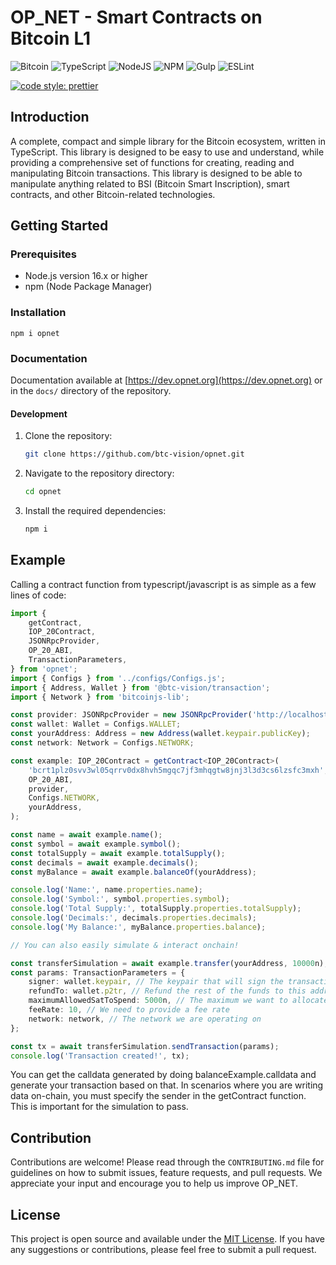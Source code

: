 # OP_NET - Smart Contracts on Bitcoin L1

![Bitcoin](https://img.shields.io/badge/Bitcoin-000?style=for-the-badge&logo=bitcoin&logoColor=white)
![TypeScript](https://img.shields.io/badge/TypeScript-007ACC?style=for-the-badge&logo=typescript&logoColor=white)
![NodeJS](https://img.shields.io/badge/Node%20js-339933?style=for-the-badge&logo=nodedotjs&logoColor=white)
![NPM](https://img.shields.io/badge/npm-CB3837?style=for-the-badge&logo=npm&logoColor=white)
![Gulp](https://img.shields.io/badge/GULP-%23CF4647.svg?style=for-the-badge&logo=gulp&logoColor=white)
![ESLint](https://img.shields.io/badge/ESLint-4B3263?style=for-the-badge&logo=eslint&logoColor=white)

[![code style: prettier](https://img.shields.io/badge/code_style-prettier-ff69b4.svg?style=flat-square)](https://github.com/prettier/prettier)

## Introduction

A complete, compact and simple library for the Bitcoin ecosystem, written in
TypeScript. This library is designed to be easy to use and understand, while
providing a comprehensive set of functions for creating, reading and
manipulating Bitcoin transactions. This library is designed to be able to
manipulate anything related to BSI (Bitcoin Smart Inscription), smart contracts,
and other Bitcoin-related technologies.

## Getting Started

### Prerequisites

- Node.js version 16.x or higher
- npm (Node Package Manager)

### Installation

```shell
npm i opnet
```

### Documentation

Documentation available at [https://dev.opnet.org](https://dev.opnet.org) or in
the `docs/` directory of the repository.

#### Development

1. Clone the repository:
    ```bash
    git clone https://github.com/btc-vision/opnet.git
    ```
2. Navigate to the repository directory:
    ```bash
    cd opnet
    ```
3. Install the required dependencies:
    ```bash
    npm i
    ```

## Example

Calling a contract function from typescript/javascript is as simple as a few
lines of code:

```typescript
import {
    getContract,
    IOP_20Contract,
    JSONRpcProvider,
    OP_20_ABI,
    TransactionParameters,
} from 'opnet';
import { Configs } from '../configs/Configs.js';
import { Address, Wallet } from '@btc-vision/transaction';
import { Network } from 'bitcoinjs-lib';

const provider: JSONRpcProvider = new JSONRpcProvider('http://localhost:9001');
const wallet: Wallet = Configs.WALLET;
const yourAddress: Address = new Address(wallet.keypair.publicKey);
const network: Network = Configs.NETWORK;

const example: IOP_20Contract = getContract<IOP_20Contract>(
    'bcrt1plz0svv3wl05qrrv0dx8hvh5mgqc7jf3mhqgtw8jnj3l3d3cs6lzsfc3mxh',
    OP_20_ABI,
    provider,
    Configs.NETWORK,
    yourAddress,
);

const name = await example.name();
const symbol = await example.symbol();
const totalSupply = await example.totalSupply();
const decimals = await example.decimals();
const myBalance = await example.balanceOf(yourAddress);

console.log('Name:', name.properties.name);
console.log('Symbol:', symbol.properties.symbol);
console.log('Total Supply:', totalSupply.properties.totalSupply);
console.log('Decimals:', decimals.properties.decimals);
console.log('My Balance:', myBalance.properties.balance);

// You can also easily simulate & interact onchain!

const transferSimulation = await example.transfer(yourAddress, 10000n);
const params: TransactionParameters = {
    signer: wallet.keypair, // The keypair that will sign the transaction
    refundTo: wallet.p2tr, // Refund the rest of the funds to this address
    maximumAllowedSatToSpend: 5000n, // The maximum we want to allocate to this transaction in satoshis
    feeRate: 10, // We need to provide a fee rate
    network: network, // The network we are operating on
};

const tx = await transferSimulation.sendTransaction(params);
console.log('Transaction created!', tx);
```

You can get the calldata generated by doing balanceExample.calldata and generate
your transaction based on that. In scenarios where you are writing data
on-chain, you must specify the sender in the getContract function. This is
important for the simulation to pass.

## Contribution

Contributions are welcome! Please read through the `CONTRIBUTING.md` file for
guidelines on how to submit issues, feature requests, and pull requests. We
appreciate your input and encourage you to help us improve OP_NET.

## License

This project is open source and available under the [MIT License](LICENSE). If
you have any suggestions or contributions, please feel free to submit a pull
request.

